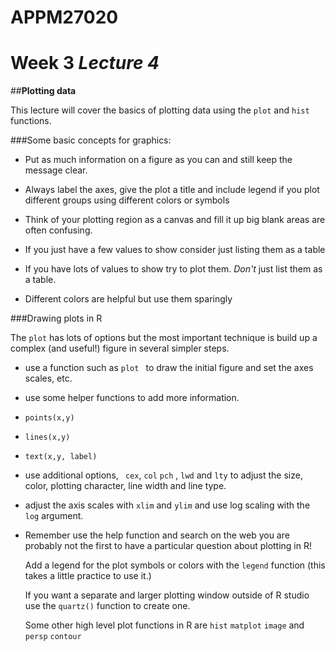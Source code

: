 # APPM27020 
#  Week 3 *Lecture 4*  
##**Plotting data**

This lecture will cover the basics of plotting data
using the ```plot``` and ```hist``` functions. 

###Some basic concepts for graphics:

- Put as much information on a figure as you can and still keep the message clear. 
 
- Always label the axes, give the plot a title and include legend if you plot different groups using different colors or symbols

- Think of your plotting region as a canvas and fill it up big blank areas are often confusing. 

- If you just have a few values to show consider just listing them as a table
 
- If you have lots of values to show try to plot them.  *Don't* just list them as a table.

- Different colors are helpful but use them sparingly


###Drawing plots in R

The ```plot``` has lots of options but the most important technique is build up a complex (and useful!) figure in several simpler steps.

- use a function such as ```plot ``` to draw the initial figure and set the axes scales, etc.

-  use some helper functions to add more information.
  - ```points(x,y)```
  
  - ```lines(x,y)```

  - ```text(x,y, label)```

- use additional options, ``` cex```, ```col``` ```pch``` , ```lwd``` and ```lty``` to adjust the size, color, plotting character, line width and line type.

- adjust the axis scales with ```xlim``` and ```ylim``` and use log scaling with  the ```log``` argument.

- Remember use the help function and search on the web you are probably not the first to have a particular question about plotting in R!
  
  
  Add a legend for the plot symbols or colors with the ```legend``` function (this takes a little practice to use it.)
  
  If you want a separate  and larger plotting window outside of R studio use the ```quartz()``` function to create one.
  
  Some other high level plot functions in R are
  ```hist``` ```matplot``` ```image``` and  ```persp```
  ```contour``` 
  
  
